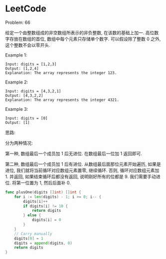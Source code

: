# LeetCode

Problem: 66

给定一个由整数组成的非空数组所表示的非负整数, 在该数的基础上加一.
高位数字存放在数组的首位,  数组中每个元素只存储单个数字. 可以假设除了整数 0
之外, 这个整数不会以零开头.

Example 1:

```
Input: digits = [1,2,3]
Output: [1,2,4]
Explanation: The array represents the integer 123.
```

Example 2:

```
Input: digits = [4,3,2,1]
Output: [4,3,2,2]
Explanation: The array represents the integer 4321.
```

Example 3:

```
Input: digits = [0]
Output: [1]
```

思路:

分为两种情况:

第一种, 数组最后一个成员加 1 后无进位. 在数组最后一位加 1 返回即可.

第二种, 数组最后一个成员加 1 后有进位. 从数组最后面那位元素开始遍历, 如果是进位,
我们就将当前循环对应数组元素置零, 继续循环. 否则, 循环对应数组元素加 1.
并返回, 如果结束循环后都没有返回, 说明刚好所有的位都是 9. 我们需要手动进位.
将第一位置为 1, 然后后面补 0.

```go
func plusOne(digits []int) []int {
	for i := len(digits) - 1; i >= 0; i-- {
		digits[i]++
		if digits[i] != 10 {
			return digits
		} else {
			digits[i] = 0
		}
	}
	// Carry manually
	digits[0] = 1
	digits = append(digits, 0)
	return digits
}
```
